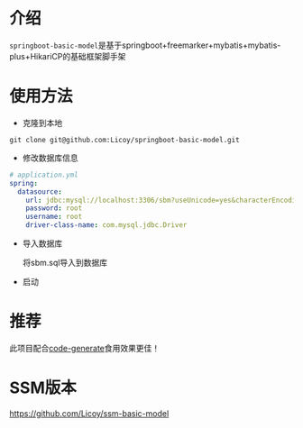# 介绍
`springboot-basic-model`是基于springboot+freemarker+mybatis+mybatis-plus+HikariCP的基础框架脚手架
# 使用方法
- 克隆到本地
```git
git clone git@github.com:Licoy/springboot-basic-model.git
```
- 修改数据库信息
```yml
# application.yml
spring:
  datasource:
    url: jdbc:mysql://localhost:3306/sbm?useUnicode=yes&characterEncoding=UTF8
    password: root
    username: root
    driver-class-name: com.mysql.jdbc.Driver
```
- 导入数据库
    
    将sbm.sql导入到数据库
- 启动
# 推荐
此项目配合<a href="https://github.com/Licoy/javas/tree/master/code-generate">code-generate</a>食用效果更佳！
# SSM版本
<a href="https://github.com/Licoy/ssm-basic-model">https://github.com/Licoy/ssm-basic-model</a>
